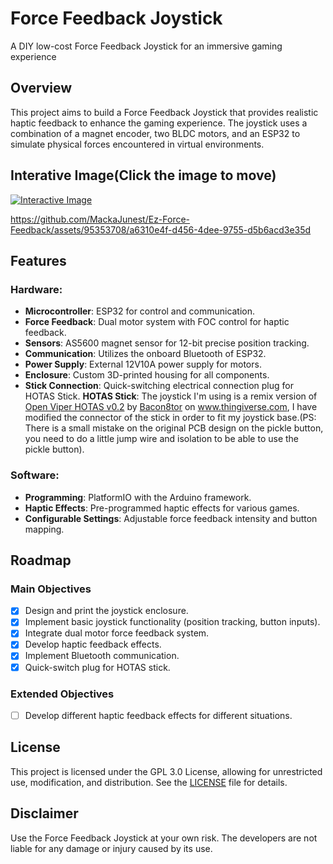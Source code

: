 # Force Feedback Joystick
A DIY low-cost Force Feedback Joystick for an immersive gaming experience

## Overview
This project aims to build a Force Feedback Joystick that provides realistic haptic feedback to enhance the gaming experience. The joystick uses a combination of a magnet encoder, two BLDC motors, and an ESP32 to simulate physical forces encountered in virtual environments.

## Interative Image(Click the image to move)
[![Interactive Image](https://github.com/MackaJunest/Ez-Force-Feedback/assets/95353708/2badf889-2a61-4303-9135-81babefee2fa)](https://mackajunest.github.io/Ez-Force-Feedback/)

https://github.com/MackaJunest/Ez-Force-Feedback/assets/95353708/a6310e4f-d456-4dee-9755-d5b6acd3e35d

## Features

### Hardware:
- **Microcontroller**: ESP32 for control and communication.
- **Force Feedback**: Dual motor system with FOC control for haptic feedback.
- **Sensors**: AS5600 magnet sensor for 12-bit precise position tracking.
- **Communication**: Utilizes the onboard Bluetooth of ESP32.
- **Power Supply**: External 12V10A power supply for motors.
- **Enclosure**: Custom 3D-printed housing for all components.
- **Stick Connection**: Quick-switching electrical connection plug for HOTAS Stick.
  **HOTAS Stick**: The joystick I'm using is a remix version of [Open Viper HOTAS v0.2](https://www.thingiverse.com/thing:4924037) by [Bacon8tor](https://www.thingiverse.com/bacon8tor/designs) on www.thingiverse.com, I have modified the connector of the stick in order to fit my joystick base.(PS: There is a small mistake on the original PCB design on the pickle button, you need to do a little jump wire and isolation to be able to use the pickle button).

### Software:
- **Programming**: PlatformIO with the Arduino framework.
- **Haptic Effects**: Pre-programmed haptic effects for various games.
- **Configurable Settings**: Adjustable force feedback intensity and button mapping.

## Roadmap

### Main Objectives
- [x] Design and print the joystick enclosure.
- [x] Implement basic joystick functionality (position tracking, button inputs).
- [x] Integrate dual motor force feedback system.
- [x] Develop haptic feedback effects.
- [x] Implement Bluetooth communication.
- [x] Quick-switch plug for HOTAS stick.

### Extended Objectives
- [ ] Develop different haptic feedback effects for different situations.

## License
This project is licensed under the GPL 3.0 License, allowing for unrestricted use, modification, and distribution. See the [LICENSE](LICENSE) file for details.

## Disclaimer
Use the Force Feedback Joystick at your own risk. The developers are not liable for any damage or injury caused by its use.
